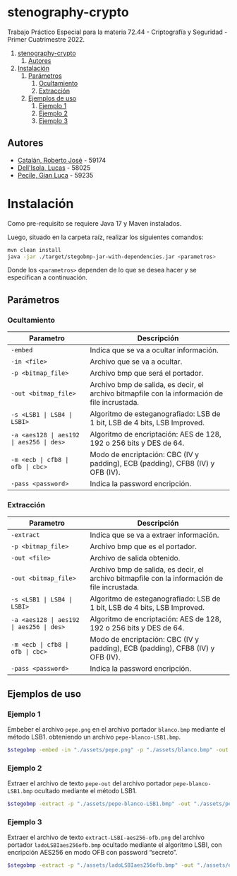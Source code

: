 # stenography-crypto
Trabajo Práctico Especial para la materia 72.44 - Criptografía y Seguridad - Primer Cuatrimestre 2022.

1. [stenography-crypto](#stenography-crypto)
   1. [Autores](#autores)
2. [Instalación](#instalación)
   1. [Parámetros](#parámetros)
      1. [Ocultamiento](#ocultamiento)
      2. [Extracción](#extracción)
   2. [Ejemplos de uso](#ejemplos-de-uso)
      1. [Ejemplo 1](#ejemplo-1)
      2. [Ejemplo 2](#ejemplo-2)
      3. [Ejemplo 3](#ejemplo-3)

## Autores
* [Catalán, Roberto José](https://github.com/rcatalan98) - 59174
* [Dell'Isola, Lucas](https://github.com/ldellisola) - 58025
* [Pecile, Gian Luca](https://github.com/glpecile) - 59235

# Instalación
Como pre-requisito se requiere Java 17 y Maven instalados. 

Luego, situado en la carpeta raíz, realizar los siguientes comandos:
```sh
mvn clean install
java -jar ./target/stegobmp-jar-with-dependencies.jar <parametros>
```
Donde los `<parametros>` dependen de lo que se desea hacer y se especifican a continuación. 
## Parámetros
### Ocultamiento
| Parametro            | Descripción                                                                                   |
|----------------------|-----------------------------------------------------------------------------------------------|
| `-embed`             | Indica que se va a ocultar información.                                                       |
| `-in <file>`         | Archivo que se va a ocultar.                                                                  |
| `-p <bitmap_file>`   | Archivo bmp que será el portador.                                                             |
| `-out <bitmap_file>` | Archivo bmp de salida, es decir, el archivo bitmapfile con la información de file incrustada. |
| `-s <LSB1 \| LSB4 \| LSBI>` | Algoritmo de esteganografiado: LSB de 1 bit, LSB de 4 bits, LSB Improved.  |
| `-a <aes128 \| aes192 \| aes256 \| des>` | Algoritmo de encriptación: AES de 128, 192 o 256 bits y DES de 64. |
| `-m <ecb \| cfb8 \| ofb \| cbc>` | Modo de encriptación: CBC (IV y padding), ECB (padding), CFB8 (IV) y OFB (IV). |
| `-pass <password>`   | Indica la password encripción.                                                                |

### Extracción
| Parametro            | Descripción                                                                                   |
|----------------------|-----------------------------------------------------------------------------------------------|
| `-extract`           | Indica que se va a extraer información.                                                       |
| `-p <bitmap_file>`   | Archivo bmp que es el portador.                                                               |
| `-out <file>`        | Archivo de salida obtenido.                                                                   |
| `-out <bitmap_file>` | Archivo bmp de salida, es decir, el archivo bitmapfile con la información de file incrustada. |
| `-s <LSB1 \| LSB4 \| LSBI>` | Algoritmo de esteganografiado: LSB de 1 bit, LSB de 4 bits, LSB Improved.  |
| `-a <aes128 \| aes192 \| aes256 \| des>` | Algoritmo de encriptación: AES de 128, 192 o 256 bits y DES de 64. |
| `-m <ecb \| cfb8 \| ofb \| cbc>` | Modo de encriptación: CBC (IV y padding), ECB (padding), CFB8 (IV) y OFB (IV). |
| `-pass <password>`   | Indica la password encripción.                                                                |


## Ejemplos de uso
### Ejemplo 1
Embeber el archivo `pepe.png` en el archivo portador `blanco.bmp` mediante el método LSB1. obteniendo un archivo `pepe-blanco-LSB1.bmp`.
```sh
$stegobmp -embed -in "./assets/pepe.png" -p "./assets/blanco.bmp" -out "./assets/pepe-blanco-LSB1" -s LSB1
```
### Ejemplo 2
Extraer el archivo de texto `pepe-out` del archivo portador `pepe-blanco-LSB1.bmp` ocultado mediante el método LSB1.
```sh
$stegobmp -extract -p "./assets/pepe-blanco-LSB1.bmp" -out "./assets/pepe-out" -s LSB1
```
### Ejemplo 3
Extraer el archivo de texto `extract-LSBI-aes256-ofb.png` del archivo portador `ladoLSBIaes256ofb.bmp` ocultado mediante el algoritmo LSBI, con encripción AES256 en modo OFB con password “secreto”.
```sh
$stegobmp -extract -p "./assets/ladoLSBIaes256ofb.bmp" -out "./assets/extract-LSBI-aes256-ofb" -s LSBI -a AES256 -m OFB -pass "secreto"
```
